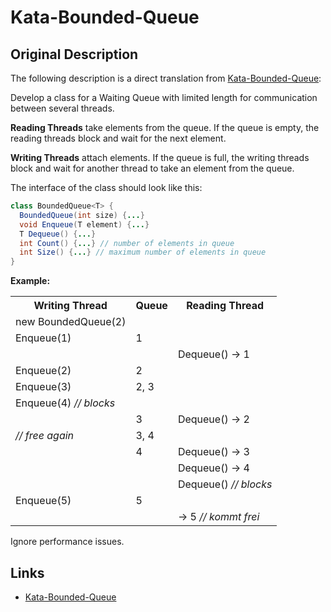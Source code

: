 # Kata-Bounded-Queue

## Original Description

The following description is a direct translation from [Kata-Bounded-Queue][]:

Develop a class for a Waiting Queue with limited length for communication between several threads.

**Reading Threads** take elements from the queue. If the queue is empty, the reading threads block and
wait for the next element.

**Writing Threads** attach elements. If the queue is full, the writing threads block and wait for another
thread to take an element from the queue.

The interface of the class should look like this:

```java
class BoundedQueue<T> {
  BoundedQueue(int size) {...}
  void Enqueue(T element) {...}
  T Dequeue() {...}
  int Count() {...} // number of elements in queue
  int Size() {...} // maximum number of elements in queue
}
```

**Example:**

<table>
  <tr>
    <th>Writing Thread</th><th>Queue</th><th>Reading Thread</th>
  </tr>
  <tr>
    <td>new BoundedQueue<int>(2)</td><td>&nbsp;</td><td>&nbsp;</td>
  </tr>
  <tr>
    <td>Enqueue(1)</td><td>1</td><td>&nbsp;</td>
  </tr>
  <tr>
    <td>&nbsp;</td><td>&nbsp;</td><td>Dequeue() -> 1</td>
  </tr>
  <tr>
    <td>Enqueue(2)</td><td>2</td><td>&nbsp;</td>
  </tr>
  <tr>
    <td>Enqueue(3)</td><td>2, 3</td><td>&nbsp;</td>
  </tr>
  <tr>
    <td>Enqueue(4) <em>// blocks</em></td><td>&nbsp;</td><td>&nbsp;</td>
  </tr>
  <tr>
    <td>&nbsp;</td><td>3</td><td>Dequeue() -> 2</td>
  </tr>
  <tr>
    <td><em>// free again</em></td><td>3, 4</td><td>&nbsp;</td>
  </tr>
  <tr>
    <td>&nbsp;</td><td>4</td><td>Dequeue() -> 3</td>
  </tr>
  <tr>
    <td>&nbsp;</td><td>&nbsp;</td><td>Dequeue() -> 4</td>
  </tr>
  <tr>
    <td>&nbsp;</td><td>&nbsp;</td><td>Dequeue() <em>// blocks</em></td>
  </tr>
  <tr>
    <td>Enqueue(5)</td><td>5</td><td>&nbsp;</td>
  </tr>
  <tr>
    <td>&nbsp;</td><td>&nbsp;</td><td>-> 5 <em>// kommt frei</em></td>
  </tr>
</table>

Ignore performance issues.

## Links

* [Kata-Bounded-Queue][]

[Kata-Bounded-Queue]: <http://de.scribd.com/doc/140927737/Class-Kata-Bounded-Queue> "Class Kata „Bounded Queue“"
